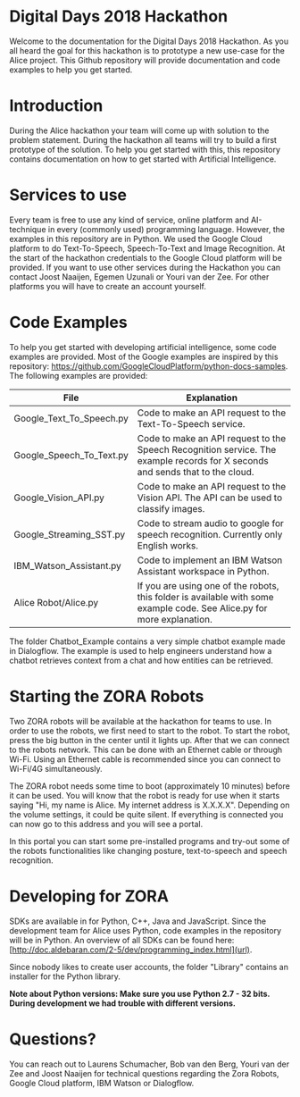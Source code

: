 # Digital Days 2018 Hackathon

Welcome to the documentation for the Digital Days 2018 Hackathon. As you all heard the goal for this hackathon is to prototype a new use-case for the Alice project. This Github repository will provide documentation and code examples to help you get started.

# Introduction

During the Alice hackathon your team will come up with solution to the problem statement. During the hackathon all teams will try to build a first prototype of the solution. To help you get started with this, this repository contains documentation on how to get started with Artificial Intelligence.

# Services to use

Every team is free to use any kind of service, online platform and AI-technique in every (commonly used) programming language. However, the examples in this repository are in Python. We used the Google Cloud platform to do Text-To-Speech, Speech-To-Text and Image Recognition. At the start of the hackathon credentials to the Google Cloud platform will be provided. If you want to use other services during the Hackathon you can contact Joost Naaijen, Egemen Uzunali or Youri van der Zee. For other platforms you will have to create an account yourself.

# Code Examples

To help you get started with developing artificial intelligence, some code examples are provided. Most of the Google examples are inspired by this repository: https://github.com/GoogleCloudPlatform/python-docs-samples. The following examples are provided:

File  | Explanation
------------- | -------------
Google_Text_To_Speech.py  | Code to make an API request to the Text-To-Speech service.
Google_Speech_To_Text.py  | Code to make an API request to the Speech Recognition service. The example records for X seconds and sends that to the cloud.
Google_Vision_API.py | Code to make an API request to the Vision API. The API can be used to classify images.
Google_Streaming_SST.py | Code to stream audio to google for speech recognition. Currently only English works.
IBM_Watson_Assistant.py | Code to implement an IBM Watson Assistant workspace in Python.
Alice Robot/Alice.py | If you are using one of the robots, this folder is available with some example code. See Alice.py for more explanation.

The folder Chatbot_Example contains a very simple chatbot example made in Dialogflow. The example is used to help engineers understand how a chatbot retrieves context from a chat and how entities can be retrieved.

# Starting the ZORA Robots

Two ZORA robots will be available at the hackathon for teams to use. In order to use the robots, we first need to start to the robot. To start the robot, press the big button in the center until it lights up. After that we can connect to the robots network. This can be done with an Ethernet cable or through Wi-Fi. Using an Ethernet cable is recommended since you can connect to Wi-Fi/4G simultaneously. 

The ZORA robot needs some time to boot (approximately 10 minutes) before it can be used. You will know that the robot is ready for use when it starts saying "Hi, my name is Alice. My internet address is X.X.X.X". Depending on the volume settings, it could be quite silent. If everything is connected you can now go to this address and you will see a portal.

In this portal you can start some pre-installed programs and try-out some of the robots functionalities like changing posture, text-to-speech and speech recognition.

# Developing for ZORA

SDKs are available in for Python, C++, Java and JavaScript. Since the development team for Alice uses Python, code examples in the repository will be in Python. An overview of all SDKs can be found here: [http://doc.aldebaran.com/2-5/dev/programming_index.html](url). 

Since nobody likes to create user accounts, the folder "Library" contains an installer for the Python library.

**Note about Python versions: Make sure you use Python 2.7 - 32 bits. During development we had trouble with different versions.**

# Questions?

You can reach out to Laurens Schumacher, Bob van den Berg, Youri van der Zee and Joost Naaijen for technical questions regarding the Zora Robots, Google Cloud platform, IBM Watson or Dialogflow.
